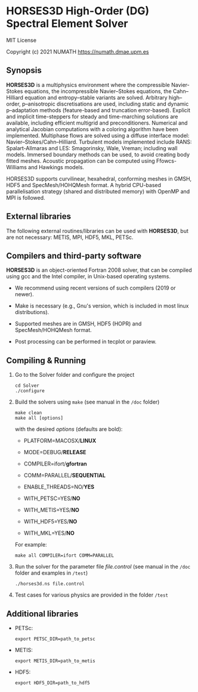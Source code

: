 # HORSES3D High-Order (DG) Spectral Element Solver

MIT License

Copyright (c) 2021 NUMATH https://numath.dmae.upm.es


## Synopsis

**HORSES3D** is a multiphysics environment where the compressible Navier-Stokes equations, the incompressible Navier–Stokes equations, the Cahn–Hilliard equation and entropy–stable variants are solved. Arbitrary high–order, p–anisotropic discretisations are used, including static and dynamic p–adaptation methods (feature-based and truncation error-based). Explicit and implicit time-steppers for steady and time-marching solutions are available, including efficient multigrid and preconditioners. Numerical and analytical Jacobian computations with a coloring algorithm have been implemented. Multiphase flows are solved using a diffuse interface model: Navier–Stokes/Cahn–Hilliard. Turbulent models implemented include RANS: Spalart-Allmaras and LES: Smagorinsky, Wale, Vreman; including wall models. Immersed boundary methods can be used, to avoid creating body fitted meshes. Acoustic propagation can be computed using Ffowcs-Williams and Hawkings models.

HORSES3D supports curvilinear, hexahedral, conforming meshes in GMSH, HDF5 and SpecMesh/HOHQMesh format. A hybrid CPU-based parallelisation strategy (shared and distributed memory) with OpenMP and MPI is followed.


## External libraries

The following external routines/libraries can be used with **HORSES3D**, but are not necessary: METIS, MPI, HDF5, MKL, PETSc.


## Compilers and third-party software

**HORSES3D** is an object-oriented Fortran 2008 solver, that can be compiled using gcc and the Intel compiler, in Unix-based operating systems.

- We recommend using recent versions of such compilers (2019 or newer).

- Make is necessary (e.g., Gnu's version, which is included in most linux distributions).

- Supported meshes are in GMSH, HDF5 (HOPR) and SpecMesh/HOHQMesh format.

- Post processing can be performed in tecplot or paraview.


## Compiling & Running

1. Go to the Solver folder and configure the project

    ```shell
    cd Solver
    ./configure
    ```

2. Build the solvers using `make` (see manual in the `/doc` folder)

    ```shell
    make clean
    make all [options]
    ```

    with the desired *options* (defaults are bold):

    - PLATFORM=MACOSX/**LINUX**

    - MODE=DEBUG/**RELEASE**

    - COMPILER=ifort/**gfortran**

    - COMM=PARALLEL/**SEQUENTIAL**

    - ENABLE_THREADS=NO/**YES**

    - WITH_PETSC=YES/**NO**

    - WITH_METIS=YES/**NO**

    - WITH_HDF5=YES/**NO**

    - WITH_MKL=YES/**NO**

    For example:

    ```shell
    make all COMPILER=ifort COMM=PARALLEL
    ```

3. Run the solver for the parameter file *file.control* (see manual in the `/doc` folder and examples in `/test`)

    ```shell
    ./horses3d.ns file.control
    ```

4. Test cases for various physics are provided in the folder `/test`


## Additional libraries

- PETSc:

    ```shell
    export PETSC_DIR=path_to_petsc
    ```

- METIS:

    ```shell
    export METIS_DIR=path_to_metis
    ```

- HDF5:

    ```shell
    export HDF5_DIR=path_to_hdf5
    ```




